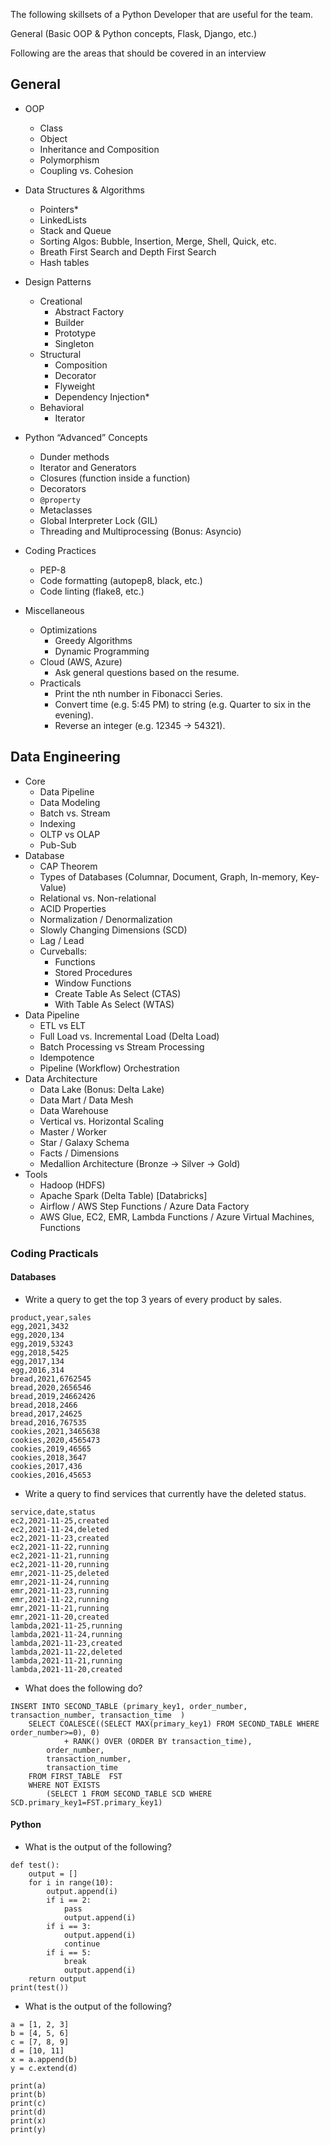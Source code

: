 The following skillsets of a Python Developer that are useful for the team.

General (Basic OOP & Python concepts, Flask, Django, etc.)

Following are the areas that should be covered in an interview

## General

  * OOP
    * Class
    * Object
    * Inheritance and Composition
    * Polymorphism
    * Coupling vs. Cohesion

  * Data Structures & Algorithms
    * Pointers*
    * LinkedLists
    * Stack and Queue
    * Sorting Algos: Bubble, Insertion, Merge, Shell, Quick, etc.
    * Breath First Search and Depth First Search
    * Hash tables

  * Design Patterns
    * Creational
      * Abstract Factory
      * Builder
      * Prototype
      * Singleton
    * Structural
      * Composition
      * Decorator
      * Flyweight
      * Dependency Injection*
    * Behavioral
      * Iterator
  * Python “Advanced” Concepts
    * Dunder methods
    * Iterator and Generators
    * Closures (function inside a function)
    * Decorators
    * `@property`
    * Metaclasses
    * Global Interpreter Lock (GIL)
    * Threading and Multiprocessing (Bonus: Asyncio)
  * Coding Practices
    * PEP-8
    * Code formatting (autopep8, black, etc.)
    * Code linting (flake8, etc.)
  * Miscellaneous
    * Optimizations
      * Greedy Algorithms
      * Dynamic Programming
    * Cloud (AWS, Azure)
      * Ask general questions based on the resume.
    * Practicals
      * Print the nth number in Fibonacci Series.
      * Convert time (e.g. 5:45 PM) to string (e.g. Quarter to six in the evening).
      * Reverse an integer (e.g. 12345 → 54321).

## Data Engineering
  * Core
    * Data Pipeline
    * Data Modeling
    * Batch vs. Stream
    * Indexing
    * OLTP vs OLAP
    * Pub-Sub
  * Database
    * CAP Theorem
    * Types of Databases (Columnar, Document, Graph, In-memory, Key-Value)
    * Relational vs. Non-relational
    * ACID Properties
    * Normalization / Denormalization
    * Slowly Changing Dimensions (SCD)
    * Lag / Lead
    * Curveballs:
      * Functions
      * Stored Procedures
      * Window Functions
      * Create Table As Select (CTAS)
      * With Table As Select (WTAS)
  * Data Pipeline
    * ETL vs ELT
    * Full Load vs. Incremental Load (Delta Load)
    * Batch Processing vs Stream Processing
    * Idempotence
    * Pipeline (Workflow) Orchestration
  * Data Architecture
    * Data Lake (Bonus: Delta Lake)
    * Data Mart / Data Mesh 
    * Data Warehouse
    * Vertical vs. Horizontal Scaling
    * Master / Worker
    * Star / Galaxy Schema
    * Facts / Dimensions
    * Medallion Architecture (Bronze → Silver → Gold)
  * Tools
    * Hadoop (HDFS)
    * Apache Spark (Delta Table) [Databricks]
    * Airflow / AWS Step Functions / Azure Data Factory
    * AWS Glue, EC2, EMR, Lambda Functions / Azure Virtual Machines, Functions

### Coding Practicals

#### Databases

* Write a query to get the top 3 years of every product by sales.
```
product,year,sales
egg,2021,3432
egg,2020,134
egg,2019,53243
egg,2018,5425
egg,2017,134
egg,2016,314
bread,2021,6762545
bread,2020,2656546
bread,2019,24662426
bread,2018,2466
bread,2017,24625
bread,2016,767535
cookies,2021,3465638
cookies,2020,4565473
cookies,2019,46565
cookies,2018,3647
cookies,2017,436
cookies,2016,45653
```

* Write a query to find services that currently have the deleted status.
```
service,date,status
ec2,2021-11-25,created
ec2,2021-11-24,deleted
ec2,2021-11-23,created
ec2,2021-11-22,running
ec2,2021-11-21,running
ec2,2021-11-20,running
emr,2021-11-25,deleted
emr,2021-11-24,running
emr,2021-11-23,running
emr,2021-11-22,running
emr,2021-11-21,running
emr,2021-11-20,created
lambda,2021-11-25,running
lambda,2021-11-24,running
lambda,2021-11-23,created
lambda,2021-11-22,deleted
lambda,2021-11-21,running
lambda,2021-11-20,created
```

* What does the following do?

```
INSERT INTO SECOND_TABLE (primary_key1, order_number, transaction_number, transaction_time	)
	SELECT COALESCE((SELECT MAX(primary_key1) FROM SECOND_TABLE WHERE order_number>=0), 0) 
			+ RANK() OVER (ORDER BY transaction_time),
		order_number,
		transaction_number,
		transaction_time
	FROM FIRST_TABLE  FST
	WHERE NOT EXISTS
		(SELECT 1 FROM SECOND_TABLE SCD WHERE SCD.primary_key1=FST.primary_key1) 
```

#### Python

* What is the output of the following?

```
def test():
    output = []
    for i in range(10):
        output.append(i)
        if i == 2:
            pass
            output.append(i)
        if i == 3:
            output.append(i)
            continue
        if i == 5:
            break
            output.append(i)
    return output
print(test())
```

* What is the output of the following?

```
a = [1, 2, 3]
b = [4, 5, 6]
c = [7, 8, 9]
d = [10, 11]
x = a.append(b)
y = c.extend(d)

print(a)
print(b)
print(c)
print(d)
print(x)
print(y)
```
